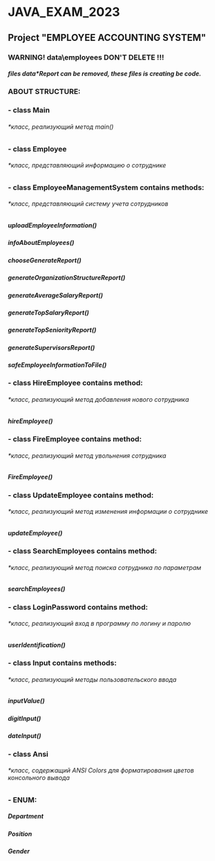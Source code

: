 # JAVA_EXAM_2023
## Project "EMPLOYEE ACCOUNTING SYSTEM"

### WARNING!  data\employees  DON'T DELETE !!!
##### files  data\*Report  can be removed, these files is creating be code.

### ABOUT STRUCTURE:
### - class Main
###### *класс, реализующий метод main()
### - class Employee  
###### *класс, представляющий информацию о сотруднике
### - class EmployeeManagementSystem contains methods:
###### *класс, представляющий систему учета сотрудников
##### uploadEmployeeInformation()
##### infoAboutEmployees()
##### chooseGenerateReport()
##### generateOrganizationStructureReport()
##### generateAverageSalaryReport()
##### generateTopSalaryReport()
##### generateTopSeniorityReport()
##### generateSupervisorsReport()
##### safeEmployeeInformationToFile()
### - class HireEmployee contains method:
###### *класс, реализующий метод добавления нового сотрудника
##### hireEmployee()
### - class FireEmployee contains method:
###### *класс, реализующий метод увольнения сотрудника
##### FireEmployee()
### - class UpdateEmployee contains method:
###### *класс, реализующий метод изменения информации о сотруднике
##### updateEmployee()
### - class SearchEmployees contains method:
###### *класс, реализующий метод поиска сотрудника по параметрам
##### searchEmployees()
### - class LoginPassword contains method:
###### *класс, реализующий вход в программу по логину и паролю
##### userIdentification()
### - class Input contains methods:
###### *класс, реализующий методы пользовательского ввода
##### inputValue()
##### digitInput()
##### dateInput()
### - class Ansi
###### *класс, содержащий ANSI Colors для форматирования цветов консольного вывода 
### - ENUM:
##### Department
##### Position
##### Gender